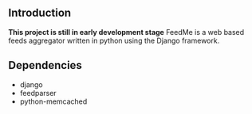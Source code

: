 ## Introduction

**This project is still in early development stage**
FeedMe is a web based feeds aggregator written in python using the Django framework.

## Dependencies

- django
- feedparser
- python-memcached

